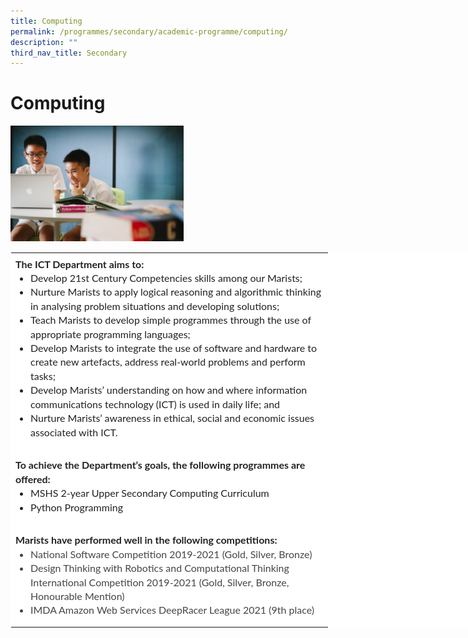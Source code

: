 ```yaml
---
title: Computing
permalink: /programmes/secondary/academic-programme/computing/
description: ""
third_nav_title: Secondary
---
```

# Computing

<img src="/images/Academic%20Programme/Secondary/computer-science_v1.png"  
     style="width:55%">


<table class="ive_eobj_center ives_tab_kosong" style="margin: auto; outline: 0px; padding: 0px; border-collapse: collapse; clear: both; border: 1px solid transparent; table-layout: fixed; color: rgb(69, 69, 69); font-family: Lato, sans-serif; font-size: 16px; font-style: normal; font-variant-ligatures: normal; font-variant-caps: normal; font-weight: 400; letter-spacing: normal; orphans: 2; text-align: left; text-transform: none; white-space: normal; widows: 2; word-spacing: 0px; -webkit-text-stroke-width: 0px; background-color: rgb(255, 255, 255); text-decoration-thickness: initial; text-decoration-style: initial; text-decoration-color: initial; width: 1024px;"><tbody style="margin: 0px; outline: 0px; padding: 0px;"><tr style="margin: 0px; outline: 0px; padding: 0px;"><td style="margin: 0px; outline: 0px; padding: 7px; vertical-align: top; width: 493px;"><div style="margin: 0px; outline: 0px; padding: 0px; line-height: 22.4px; text-align: left;"><font color="#222222" style="margin: 0px; outline: 0px; padding: 0px;"><span style="margin: 0px; outline: 0px; padding: 0px; background-color: transparent;"><b style="margin: 0px; outline: 0px; padding: 0px;">The ICT&nbsp;</b></span></font><b style="margin: 0px; outline: 0px; padding: 0px; background-color: transparent; color: rgb(34, 34, 34);">Department&nbsp;</b><b style="margin: 0px; outline: 0px; padding: 0px; background-color: transparent; color: rgb(34, 34, 34);">aims to:</b></div><div style="margin: 0px; outline: 0px; padding: 0px; line-height: 22.4px; text-align: left;"><font color="#222222" style="margin: 0px; outline: 0px; padding: 0px;"><span style="margin: 0px; outline: 0px; padding: 0px; text-align: center;"><div style="margin: 0px; outline: 0px; padding: 0px; line-height: 22.4px; text-align: left;"><ul style="margin: 0px 0px 0.5em 1.5em; outline: 0px; padding: 0px;"><li style="margin: 0px; outline: 0px; padding: 0px;">Develop 21st Century Competencies skills among our Marists;<br style="margin: 0px; outline: 0px; padding: 0px;"></li><li style="margin: 0px; outline: 0px; padding: 0px;">Nurture Marists to apply logical reasoning and algorithmic thinking in analysing problem situations and developing solutions;<br style="margin: 0px; outline: 0px; padding: 0px;"></li><li style="margin: 0px; outline: 0px; padding: 0px;">Teach Marists to develop simple programmes through the use of appropriate programming languages;<br style="margin: 0px; outline: 0px; padding: 0px;"></li><li style="margin: 0px; outline: 0px; padding: 0px;">Develop Marists to integrate the use of software and hardware to create new artefacts, address real-world problems and perform tasks;</li><li style="margin: 0px; outline: 0px; padding: 0px;">Develop Marists’ understanding on how and where information communications technology (ICT) is used in daily life; and<br style="margin: 0px; outline: 0px; padding: 0px;"></li><li style="margin: 0px; outline: 0px; padding: 0px;">Nurture Marists’ awareness in ethical, social and economic issues associated with ICT.<br style="margin: 0px; outline: 0px; padding: 0px;"></li></ul></div><div style="margin: 0px; outline: 0px; padding: 0px; line-height: 22.4px; text-align: left;"><br style="margin: 0px; outline: 0px; padding: 0px;"></div><div style="margin: 0px; outline: 0px; padding: 0px; line-height: 22.4px; text-align: left;"><b style="margin: 0px; outline: 0px; padding: 0px;">To achieve the Department’s goals, the following programmes are offered:</b></div><div style="margin: 0px; outline: 0px; padding: 0px; line-height: 22.4px; text-align: left;"><ul style="margin: 0px 0px 0.5em 1.5em; outline: 0px; padding: 0px;"><li style="margin: 0px; outline: 0px; padding: 0px;">MSHS 2-year Upper Secondary Computing Curriculum<br style="margin: 0px; outline: 0px; padding: 0px;"></li><li style="margin: 0px; outline: 0px; padding: 0px;">Python Programming<br style="margin: 0px; outline: 0px; padding: 0px;"></li></ul></div></span></font><span style="margin: 0px; outline: 0px; padding: 0px; background-color: transparent;"><div style="margin: 0px; outline: 0px; padding: 0px; line-height: 22.4px; text-align: left;"><span style="margin: 0px; outline: 0px; padding: 0px; background-color: transparent;"><div style="margin: 0px; outline: 0px; padding: 0px; line-height: 22.4px;"><br style="margin: 0px; outline: 0px; padding: 0px;"></div><div style="margin: 0px; outline: 0px; padding: 0px; line-height: 22.4px;"><b style="margin: 0px; outline: 0px; padding: 0px; color: rgb(34, 34, 34);">Marists have performed well in the following competitions:</b><br style="margin: 0px; outline: 0px; padding: 0px;"></div><div style="margin: 0px; outline: 0px; padding: 0px; line-height: 22.4px;"><ul style="margin: 0px 0px 0.5em 1.5em; outline: 0px; padding: 0px;"><li style="margin: 0px; outline: 0px; padding: 0px;"><span style="margin: 0px; outline: 0px; padding: 0px; background-color: transparent;">National Software Competition 2019-2021 (Gold, Silver, Bronze)</span><br style="margin: 0px; outline: 0px; padding: 0px;"></li><li style="margin: 0px; outline: 0px; padding: 0px;">Design Thinking with Robotics and Computational Thinking International Competition 2019-2021 (Gold, Silver, Bronze, Honourable Mention)</li><li style="margin: 0px; outline: 0px; padding: 0px;">IMDA Amazon Web Services DeepRacer League 2021 (9th place)</li></ul></div></span></div></span><div style="margin: 0px; outline: 0px; padding: 0px; line-height: 22.4px;"><div style="margin: 0px; outline: 0px; padding: 0px; line-height: 22.4px;"><div style="margin: 0px; outline: 0px; padding: 0px; line-height: 22.4px;"><span style="margin: 0px; outline: 0px; padding: 0px; text-align: center;"><div style="margin: 0px; outline: 0px; padding: 0px; line-height: 22.4px; text-align: left;"><div style="margin: 0px; outline: 0px; padding: 0px; line-height: 22.4px;"><div style="margin: 0px; outline: 0px; padding: 0px; line-height: 22.4px;"><div style="margin: 0px; outline: 0px; padding: 0px; line-height: 22.4px;"><ul style="margin: 0px 0px 0.5em 1.5em; outline: 0px; padding: 0px;"></ul></div><div style="margin: 0px; outline: 0px; padding: 0px; line-height: 22.4px;"><ul style="margin: 0px 0px 0.5em 1.5em; outline: 0px; padding: 0px;"></ul></div></div><span style="margin: 0px; outline: 0px; padding: 0px; text-align: center;"></span><div style="margin: 0px; outline: 0px; padding: 0px; line-height: 22.4px;"></div><ul style="margin: 0px 0px 0.5em 1.5em; outline: 0px; padding: 0px;"></ul></div><div style="margin: 0px; outline: 0px; padding: 0px; line-height: 22.4px;"><div style="margin: 0px; outline: 0px; padding: 0px; line-height: 22.4px;"><ul style="margin: 0px 0px 0.5em 1.5em; outline: 0px; padding: 0px;"></ul></div><ul style="margin: 0px 0px 0.5em 1.5em; outline: 0px; padding: 0px;"></ul></div></div></span></div></div></div></div></td></tr></tbody></table>